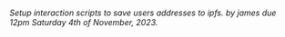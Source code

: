 ###### Setup interaction scripts to save users addresses to ipfs. by james due 12pm Saturday 4th of November, 2023.